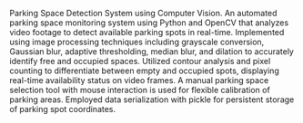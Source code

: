 Parking Space Detection System using Computer Vision.
An automated parking space monitoring system using Python and OpenCV that analyzes video footage to detect available parking spots in real-time. Implemented using image processing techniques including grayscale conversion, Gaussian blur, adaptive thresholding, median blur, and dilation to accurately identify free and occupied spaces. Utilized contour analysis and pixel counting to differentiate between empty and occupied spots, displaying real-time availability status on video frames. 
A manual parking space selection tool with mouse interaction is used for flexible calibration of parking areas. Employed data serialization with pickle for persistent storage of parking spot coordinates. 
